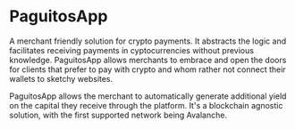 # PaguitosApp
A merchant friendly solution for crypto payments. It abstracts the logic and facilitates receiving payments in cyptocurrencies without previous knowledge. PaguitosApp allows merchants to embrace and open the doors for clients that prefer to pay with crypto and whom rather not connect their wallets to sketchy websites.

PaguitosApp allows the merchant to automatically generate additional yield on the capital they receive through the platform. It's a blockchain agnostic solution, with the first supported network being Avalanche.